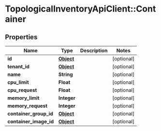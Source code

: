 # TopologicalInventoryApiClient::Container

## Properties
Name | Type | Description | Notes
------------ | ------------- | ------------- | -------------
**id** | [**Object**](.md) |  | [optional] 
**tenant_id** | [**Object**](.md) |  | [optional] 
**name** | **String** |  | [optional] 
**cpu_limit** | **Float** |  | [optional] 
**cpu_request** | **Float** |  | [optional] 
**memory_limit** | **Integer** |  | [optional] 
**memory_request** | **Integer** |  | [optional] 
**container_group_id** | [**Object**](.md) |  | [optional] 
**container_image_id** | [**Object**](.md) |  | [optional] 


